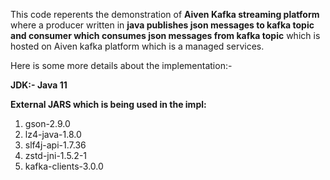 This code reperents the demonstration of **Aiven Kafka streaming platform** where a producer written in **java publishes json messages to kafka topic and consumer which consumes json messages from kafka topic** which is hosted on Aiven kafka platform which is a managed services.

Here is some more details about the implementation:-

**JDK:- Java 11**

**External JARS which is being used in the impl:**

1. gson-2.9.0
2. lz4-java-1.8.0
3. slf4j-api-1.7.36
4. zstd-jni-1.5.2-1
5. kafka-clients-3.0.0

